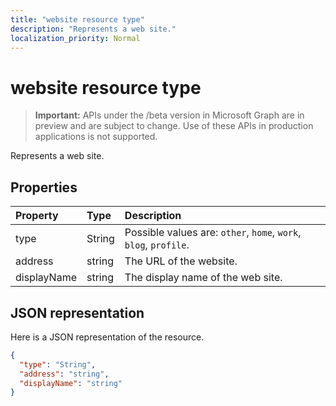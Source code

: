 ```yaml
---
title: "website resource type"
description: "Represents a web site."
localization_priority: Normal
---
```


# website resource type

> **Important:** APIs under the /beta version in Microsoft Graph are in preview and are subject to change. Use of these APIs in production applications is not supported.

Represents a web site.


## Properties
| Property	   | Type	|Description|
|:---------------|:--------|:----------|
|type|String| Possible values are: `other`, `home`, `work`, `blog`, `profile`.|
|address|string|The URL of the website.|
|displayName|string|The display name of the web site.|

## JSON representation

Here is a JSON representation of the resource.

<!-- {
  "blockType": "resource",
  "optionalProperties": [

  ],
  "@odata.type": "microsoft.graph.website"
}-->

```json
{
  "type": "String",
  "address": "string",
  "displayName": "string"
}

```

<!-- uuid: 8fcb5dbc-d5aa-4681-8e31-b001d5168d79
2015-10-25 14:57:30 UTC -->
<!-- {
  "type": "#page.annotation",
  "description": "webSite resource",
  "keywords": "",
  "section": "documentation",
  "tocPath": ""
}-->
